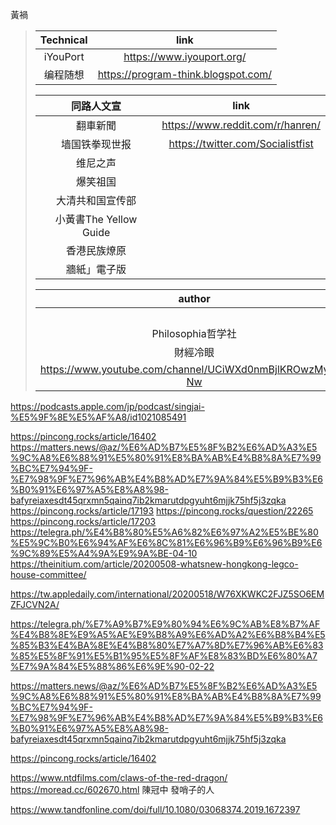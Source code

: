 黃禍
> |Technical|link|
> |:-:|:-:|
> |iYouPort|https://www.iyouport.org/|
> |编程随想|https://program-think.blogspot.com/|
>
> |同路人文宣|link|
> |:-:|:-:|
> |翻車新聞|https://www.reddit.com/r/hanren/|
> |墙国铁拳现世报|https://twitter.com/Socialistfist|
> |维尼之声||
> |爆笑祖国||
> |大清共和国宣传部||
> |小黃書The Yellow Guide||
> |香港民族燎原|
> |牆紙」電子版|
> 
> |author|gmail|social media|
> |:-:|:-:|:-:|
> ||wuhananyuming@gmail.com||
> |Philosophia哲学社||https://twitter.com/philoso98472556|
> |財經冷眼|https://www.youtube.com/channel/UCn9_KbNANeyYREePe8YA2DA/videos|
> |https://www.youtube.com/channel/UCiWXd0nmBjlKROwzMyPV-Nw|

https://podcasts.apple.com/jp/podcast/singjai-%E5%9F%8E%E5%AF%A8/id1021085491

https://pincong.rocks/article/16402
https://matters.news/@az/%E6%AD%B7%E5%8F%B2%E6%AD%A3%E5%9C%A8%E6%88%91%E5%80%91%E8%BA%AB%E4%B8%8A%E7%99%BC%E7%94%9F-%E7%98%9F%E7%96%AB%E4%B8%AD%E7%9A%84%E5%B9%B3%E6%B0%91%E6%97%A5%E8%A8%98-bafyreiaxesdt45qrxmn5qainq7ib2kmarutdpgyuht6mjjk75hf5j3zqka
https://pincong.rocks/article/17193
https://pincong.rocks/question/22265
https://pincong.rocks/article/17203
https://telegra.ph/%E4%B8%80%E5%A6%82%E6%97%A2%E5%BE%80%E5%9C%B0%E6%94%AF%E6%8C%81%E6%96%B9%E6%96%B9%E6%9C%89%E5%A4%9A%E9%9A%BE-04-10
https://theinitium.com/article/20200508-whatsnew-hongkong-legco-house-committee/

https://tw.appledaily.com/international/20200518/W76XKWKC2FJZ5SO6EMZFJCVN2A/

https://telegra.ph/%E7%A9%B7%E9%80%94%E6%9C%AB%E8%B7%AF%E4%B8%8E%E9%A5%AE%E9%B8%A9%E6%AD%A2%E6%B8%B4%E5%85%B3%E4%BA%8E%E4%B8%80%E7%A7%8D%E7%96%AB%E6%83%85%E5%8F%91%E5%B1%95%E5%8F%AF%E8%83%BD%E6%80%A7%E7%9A%84%E5%88%86%E6%9E%90-02-22

https://matters.news/@az/%E6%AD%B7%E5%8F%B2%E6%AD%A3%E5%9C%A8%E6%88%91%E5%80%91%E8%BA%AB%E4%B8%8A%E7%99%BC%E7%94%9F-%E7%98%9F%E7%96%AB%E4%B8%AD%E7%9A%84%E5%B9%B3%E6%B0%91%E6%97%A5%E8%A8%98-bafyreiaxesdt45qrxmn5qainq7ib2kmarutdpgyuht6mjjk75hf5j3zqka

https://pincong.rocks/article/16402

https://www.ntdfilms.com/claws-of-the-red-dragon/
https://moread.cc/602670.html
陳冠中
發哨子的人

https://www.tandfonline.com/doi/full/10.1080/03068374.2019.1672397
